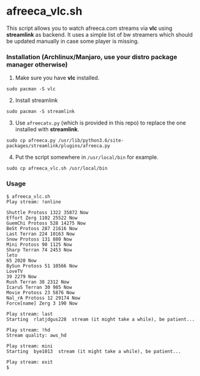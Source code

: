 # afreeca_vlc.sh
This script allows you to watch afreeca.com streams via **vlc** using **streamlink** as backend.
It uses a simple list of bw streamers which should be updated manually in case some player is missing.

### Installation (Archlinux/Manjaro, use your distro package manager otherwise)
1. Make sure you have **vlc** installed.
```
sudo pacman -S vlc
```
2. Install streamlink
```
sudo pacman -S streamlink
```
3. Use `afreecatv.py` (which is provided in this repo) to replace the one installed with **streamlink**.
```
sudo cp afreeca.py /usr/lib/python3.6/site-packages/streamlink/plugins/afreeca.py
```
4. Put the script somewhere in `/usr/local/bin` for example.
```
sudo cp afreeca_vlc.sh /usr/local/bin
```
### Usage

```
$ afreeca_vlc.sh 
Play stream: !online

Shuttle Protoss 1322 35872 Now
Effort Zerg 1102 25522 Now
GuemChi Protoss 528 14275 Now
BeSt Protoss 287 21616 Now
Last Terran 224 10163 Now
Snow Protoss 131 880 Now
Mini Protoss 90 1125 Now
Sharp Terran 74 2453 Now
leto
65 2020 Now
BySun Protoss 51 10566 Now
LoveTV
39 2279 Now
Rush Terran 38 2312 Now
IcaruS Terran 30 985 Now
Movie Protoss 23 5876 Now
Nal_rA Protoss 12 29174 Now
Force[name] Zerg 3 190 Now

Play stream: last
Starting  rlatjdgus228  stream (it might take a while), be patient...

Play stream: !hd
Stream quality: aws_hd

Play stream: mini
Starting  bye1013  stream (it might take a while), be patient...

Play stream: exit
$
```
